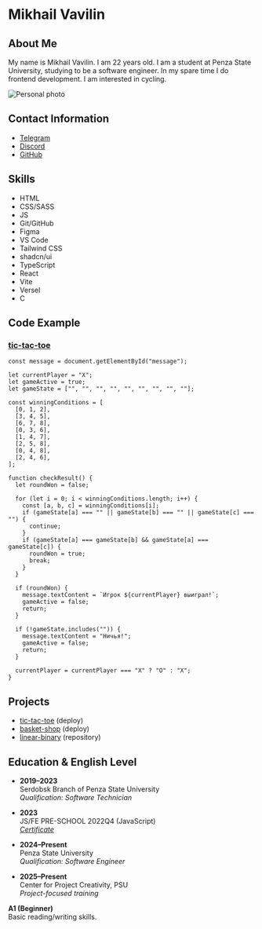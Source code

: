 # Mikhail Vavilin

## About Me
My name is Mikhail Vavilin. I am 22 years old. I am a student at Penza State University, studying to be a software engineer. In my spare time I do frontend development. I am interested in cycling.

![Personal photo](https://sun9-54.userapi.com/s/v1/if2/2CbEABvc1Jglt37diXELBS6wdWIaUAy6bF6CjMSfyQKG0gjt5SG9batlCf1SF3uJ7KA6i5UEvFDCqPjlY9eoYFRl.jpg?quality=95&as=32x24,48x36,72x54,108x81,160x120,240x180,360x270,480x360,540x405,640x480,720x540,1080x810,1280x960,1440x1080,2560x1920&from=bu&cs=2560x0)

## Contact Information
* [Telegram](https://t.me/mvavilin)
* [Discord](https://discordapp.com/users/1383722446921666681)
* [GitHub](https://github.com/mvavilin)

## Skills
* HTML
* CSS/SASS
* JS
* Git/GitHub
* Figma
* VS Code
* Tailwind CSS
* shadcn/ui
* TypeScript
* React
* Vite
* Versel
* С

## Code Example
### [tic-tac-toe](https://github.com/mvavilin/tic-tac-toe.git)
```
const message = document.getElementById("message");

let currentPlayer = "X";
let gameActive = true;
let gameState = ["", "", "", "", "", "", "", "", ""];

const winningConditions = [
  [0, 1, 2],
  [3, 4, 5],
  [6, 7, 8],
  [0, 3, 6],
  [1, 4, 7],
  [2, 5, 8],
  [0, 4, 8],
  [2, 4, 6],
];

function checkResult() {
  let roundWon = false;

  for (let i = 0; i < winningConditions.length; i++) {
    const [a, b, c] = winningConditions[i];
    if (gameState[a] === "" || gameState[b] === "" || gameState[c] === "") {
      continue;
    }
    if (gameState[a] === gameState[b] && gameState[a] === gameState[c]) {
      roundWon = true;
      break;
    }
  }

  if (roundWon) {
    message.textContent = `Игрок ${currentPlayer} выиграл!`;
    gameActive = false;
    return;
  }

  if (!gameState.includes("")) {
    message.textContent = "Ничья!";
    gameActive = false;
    return;
  }

  currentPlayer = currentPlayer === "X" ? "O" : "X";
}
```

## Projects
* [tic-tac-toe](https://mvavilin.github.io/tic-tac-toe/) (deploy)
* [basket-shop](https://basket-shop-sepia.vercel.app/) (deploy)
* [linear-binary](https://github.com/mvavilin/linear-binary) (repository)

## Education & English Level
* **2019–2023**  
  Serdobsk Branch of Penza State University  
  *Qualification: Software Technician*  

* **2023**  
  JS/FE PRE-SCHOOL 2022Q4 (JavaScript)  
  *[Certificate](https://app.rs.school/certificate/kdioc79h)*  

* **2024–Present**  
  Penza State University  
  *Qualification: Software Engineer*  

* **2025–Present**  
  Center for Project Creativity, PSU  
  *Project-focused training*  

**A1 (Beginner)**  
Basic reading/writing skills.  
